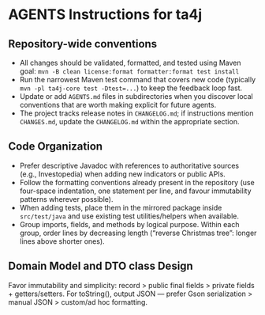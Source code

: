 # AGENTS Instructions for ta4j

## Repository-wide conventions
- All changes should be validated, formatted, and tested using Maven goal: `mvn -B clean license:format formatter:format test install`
- Run the narrowest Maven test command that covers new code (typically `mvn -pl ta4j-core test -Dtest=...`) to keep the feedback loop fast.
- Update or add `AGENTS.md` files in subdirectories when you discover local conventions that are worth making explicit for future agents.
- The project tracks release notes in `CHANGELOG.md`; if instructions mention `CHANGES.md`, update the `CHANGELOG.md` within the appropriate section.

## Code Organization
- Prefer descriptive Javadoc with references to authoritative sources (e.g., Investopedia) when adding new indicators or public APIs.
- Follow the formatting conventions already present in the repository (use four-space indentation, one statement per line, and favour immutability patterns wherever possible).
- When adding tests, place them in the mirrored package inside `src/test/java` and use existing test utilities/helpers when available.
- Group imports, fields, and methods by logical purpose. Within each group, order lines by decreasing length (“reverse Christmas tree”: longer lines above shorter ones).

## Domain Model and DTO class Design
Favor immutability and simplicity: record > public final fields > private fields + getters/setters.
For toString(), output JSON — prefer Gson serialization > manual JSON > custom/ad hoc formatting.
